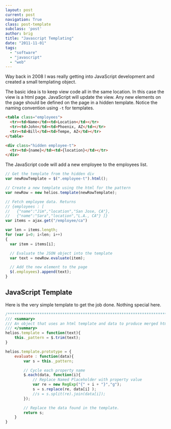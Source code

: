 ```yaml
---
layout: post
current: post
navigation: True
class: post-template
subclass: 'post'
author: brig
title: "Javascript Templating"
date: "2011-11-01"
tags:
  - "software"
  - "javascript"
  - "web"
---
```


Way back in 2008 I was really getting into JavaScript development and created a small templating object.

The basic idea is to keep view code all in the same location. In this case the view is a html page. JavaScript will update the view. Any new elements on the page should be defined on the page in a hidden template. Notice the naming convention using `-t` for templates.

```html
<table class="employees">
  <tr><td>Name</td><td>Location</td></tr>
  <tr><td>John</td><td>Phoenix, AZ</td></tr>
  <tr><td>Bill</td><td>Tempe, AZ</td></tr>
</table>

<div class="hidden employee-t">
  <tr><td>{name}</td><td>{location}</td></tr>
</div>
```

The JavaScript code will add a new employee to the employees list.

```javascript
// Get the template from the hidden div
var newRowTemplate = $(".employee-t").html();

// Create a new template using the html for the pattern
var newRow = new helios.template(newRowTemplate);

// Fetch employee data. Returns
// {employees : [
//   {"name":"Jim","location","San Jose, CA"},
//   {"name":"Sara","location","L.A., CA"} ]}
var items = ajax.get("/employee/ca")

var len = items.length;
for (var i=0; i<len; i++)
{
  var item = items[i];

  // Evaluate the JSON object into the template
  var text = newRow.evaluate(item);

  // Add the new element to the page
  $(.employees).append(text);
}
```

## JavaScript Template

Here is the very simple template to get the job done. Nothing special here.

```javascript
/****************************************************************************/
/// <summary>
/// An object that uses an html template and data to produce merged html.
/// </summary>
helios.template = function(text){
    this._pattern = $.trim(text);
}

helios.template.prototype = {
    evaluate : function(data){
        var s = this._pattern;

        // Cycle each property name
        $.each(data, function(i){
            // Replace Named Placeholder with property value
            var re = new RegExp("{" + i + "}","g");
            s = s.replace(re, data[i] );
            //s = s.split(re).join(data[i]);
        });

        // Replace the data found in the template.
        return s;
    }
}
```
